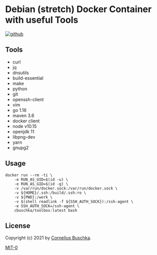 # Debian (stretch) Docker Container with useful Tools
[![github](https://img.shields.io/badge/github-bigtoolbox-green)](https://github.com/cbuschka/bigtoolbox)

## Tools

* curl
* jq
* dnsutils
* build-essential
* make
* python
* git
* openssh-client
* vim
* go 1.16
* maven 3.6
* docker client
* node v10.15
* openjdk 11
* libpng-dev
* yarn
* gnupg2

## Usage

```
docker run --rm -ti \
	-e RUN_AS_UID=$(id -u) \
	-e RUN_AS_GID=$(id -g) \
	-v /var/run/docker.sock:/var/run/docker.sock \
	-v ${HOME}/.ssh:/build/.ssh:ro \
	-v ${PWD}:/work \
	-v $(shell readlink -f ${SSH_AUTH_SOCK}):/ssh-agent \
	-e SSH_AUTH_SOCK=/ssh-agent \
	cbuschka/toolbox:latest bash
```

## License
Copyright (c) 2021 by [Cornelius Buschka](https://github.com/cbuschka).

[MIT-0](./license.txt)

